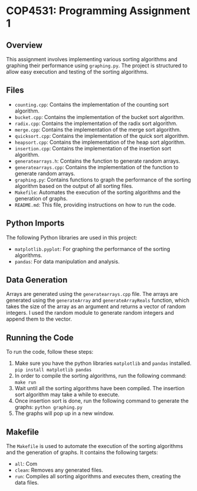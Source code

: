 # COP4531: Programming Assignment 1

## Overview

This assignment involves implementing various sorting algorithms and graphing their performance using `graphing.py`. The project is structured to allow easy execution and testing of the sorting algorithms.

## Files

- `counting.cpp`: Contains the implementation of the counting sort algorithm.
- `bucket.cpp`: Contains the implementation of the bucket sort algorithm.
- `radix.cpp`: Contains the implementation of the radix sort algorithm.
- `merge.cpp`: Contains the implementation of the merge sort algorithm.
- `quicksort.cpp`: Contains the implementation of the quick sort algorithm.
- `heapsort.cpp`: Contains the implementation of the heap sort algorithm.
- `insertion.cpp`: Contains the implementation of the insertion sort algorithm.
- `generatearrays.h`: Contains the function to generate random arrays.
- `generatearrays.cpp`: Contains the implementation of the function to generate random arrays.
- `graphing.py`: Contains functions to graph the performance of the sorting algorithm based on the output of all sorting files.
- `Makefile`: Automates the execution of the sorting algorithms and the generation of graphs.
- `README.md`: This file, providing instructions on how to run the code.

## Python Imports

The following Python libraries are used in this project:

- `matplotlib.pyplot`: For graphing the performance of the sorting algorithms.
- `pandas`: For data manipulation and analysis.

## Data Generation

Arrays are generated using the `generatearrays.cpp` file. The arrays are generated using the `generateArray` and `generateArrayReals` function, which takes the size of the array as an argument and returns a vector of random integers. I used the random module to generate random integers and append them to the vector.

## Running the Code

To run the code, follow these steps:

1. Make sure you have the python libraries `matplotlib` and `pandas` installed.
``` pip install matplotlib pandas ```
2. In order to compile the sorting algorithms, run the following command:
   `make run`
3. Wait until all the sorting algorithms have been compiled. The insertion sort algorithm may take a while to execute.
4. Once insertion sort is done, run the following command to generate the graphs:
   `python graphing.py`
5. The graphs will pop up in a new window.

## Makefile

The `Makefile` is used to automate the execution of the sorting algorithms and the generation of graphs. It contains the following targets:

- `all`: Com
- `clean`: Removes any generated files.
- `run`: Compiles all sorting algorithms and executes them, creating the data files.
